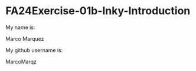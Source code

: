 # FA24Exercise-01b-Inky-Introduction

My name is:

Marco Marquez

My github username is:

MarcoMarqz

